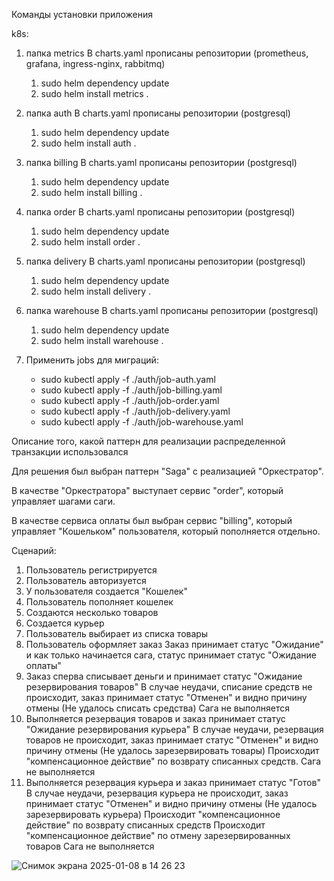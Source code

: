 Команды установки приложения

k8s:

1. папка metrics
   В charts.yaml прописаны репозитории (prometheus, grafana, ingress-nginx, rabbitmq)
   1) sudo helm dependency update
   2) sudo helm install metrics .

2. папка auth
   В charts.yaml прописаны репозитории (postgresql)
   1) sudo helm dependency update
   2) sudo helm install auth .

3. папка billing
   В charts.yaml прописаны репозитории (postgresql)
   1) sudo helm dependency update
   2) sudo helm install billing .

4. папка order
   В charts.yaml прописаны репозитории (postgresql)
   1) sudo helm dependency update
   2) sudo helm install order .
  
5. папка delivery
   В charts.yaml прописаны репозитории (postgresql)
   1) sudo helm dependency update
   2) sudo helm install delivery .
      
6. папка warehouse
   В charts.yaml прописаны репозитории (postgresql)
   1) sudo helm dependency update
   2) sudo helm install warehouse .

7. Применить jobs для миграций:
   - sudo kubectl apply -f ./auth/job-auth.yaml
   - sudo kubectl apply -f ./auth/job-billing.yaml
   - sudo kubectl apply -f ./auth/job-order.yaml
   - sudo kubectl apply -f ./auth/job-delivery.yaml
   - sudo kubectl apply -f ./auth/job-warehouse.yaml
  

Описание того, какой паттерн для реализации распределенной транзакции использовался

Для решения был выбран паттерн "Saga" с реализацией "Оркестратор".

В качестве "Оркестратора" выступает сервис "order", который управляет шагами саги.

В качестве сервиса оплаты был выбран сервис "billing", который управляет "Кошельком" пользователя, который пополняется отдельно.

Сценарий:
1. Пользователь регистрируется
2. Пользователь авторизуется
3. У пользователя создается "Кошелек"
4. Пользователь пополняет кошелек
5. Создаются несколько товаров
6. Создается курьер
7. Пользователь выбирает из списка товары
8. Пользователь оформляет заказ
   Заказ принимает статус "Ожидание" и как только начинается сага, статус принимает статус "Ожидание оплаты"
9. Заказ сперва списывает деньги и принимает статус "Ожидание резервирования товаров"
   В случае неудачи, списание средств не происходит, заказ принимает статус "Отменен" и видно причину отмены (Не удалось списать средства)
   Сага не выполняется
10. Выполняется резервация товаров и заказ принимает статус "Ожидание резервирования курьера"
   В случае неудачи, резервация товаров не происходит, заказ принимает статус "Отменен" и видно причину отмены (Не удалось зарезервировать товары)
   Происходит "компенсационное действие" по возврату списанных средств.
   Сага не выполняется
11. Выполняется резервация курьера и заказ принимает статус "Готов"
   В случае неудачи, резервация курьера не происходит, заказ принимает статус "Отменен" и видно причину отмены (Не удалось зарезервировать курьера)
   Происходит "компенсационное действие" по возврату списанных средств
   Происходит "компенсационное действие" по отмену зарезервированных товаров
   Сага не выполняется


![Снимок экрана 2025-01-08 в 14 26 23](https://github.com/user-attachments/assets/e78bf3ba-16de-4d99-9ed8-7c22b024ff52)



